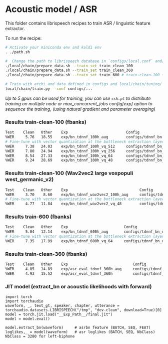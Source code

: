 Acoustic model / ASR
===

This folder contains librispeech recipes to train ASR / linguistic feature extractor.

To run the recipe:

```bash
# Activate your miniconda env and kaldi env
. ./path.sh

#  Change the path to librispeech database in `configs/local.conf` and/or use `local/download_libri.sh`
./local/chain/prepare_data.sh --train_set train_clean_100
./local/chain/prepare_data.sh --train_set train_clean_360
./local/chain/prepare_data.sh --train_set train_600 # train-clean-100 + train-other-500

# Train with archi and data defined in configs and local/chain/tuning/ (configs: model_file)
local/chain/train.py --conf configs/...
```

_Up to 5 gpus can be used for training, you can use `ssh.pl` to distribute training on multiple node or max_concurrent_jobs config[exp] option to sequence the training, (using natural gradient and parameter averaging)_


### Results train-clean-100 (fbanks)
```sh
Test    Clean   Other    Exp                          Config
%WER     5.76   18.55    exp/bn_tdnnf_100h_aug        configs/tdnnf_bn
# Fine-tune with vector quantization at the bottleneck extraction layer
%WER     7.38   24.03    exp/bn_tdnnf_100h_vq_512     configs/tdnnf_bn_vq
%WER     7.80   24.94    exp/bn_tdnnf_100h_vq_256     configs/tdnnf_bn_vq
%WER     8.54   27.33    exp/bn_tdnnf_100h_vq_64      configs/tdnnf_bn_vq
%WER     9.24   28.69    exp/bn_tdnnf_100h_vq_48      configs/tdnnf_bn_vq
```


### Results train-clean-100 (Wav2vec2 large voxpopuli west_germanic_v2)

```sh
Test    Clean   Other    Exp                                Config
%WER     3.70    8.60    exp/bn_tdnnf_wav2vec2_100h_aug     configs/tdnnf_bn_wav2vec2
# Fine-tune with vector quantization at the bottleneck extraction layer
%WER     4.77   11.84    exp/bn_tdnnf_wav2vec2_vq_48        configs/tdnnf_bn_wav2vec2_vq
```

### Results train-600 (fbanks)
```sh
Test    Clean   Other    Exp                         Config
%WER     5.04   12.14    exp/bn_tdnnf_600h_aug       configs/tdnnf_bn_data_large
# Fine-tune with vector quantization at the bottleneck extraction layer
%WER     7.35   17.99    exp/bn_tdnnf_600h_vq_64     configs/tdnnf_bn_data_large_vq
```

### Results train-clean-360 (fbanks)
```sh
Test    Clean   Other    Exp                             Config
%WER     4.85   14.89    exp/asr_eval_tdnnf_360h_aug     configs/tdnnf_asr_eval
%WER     4.93   15.52    exp/asr_eval_tdnnf_360h         configs/tdnnf_asr_eval
```


### JIT model (extract_bn or acoustic likelihoods with forward)

```python3
import torch
import torchaudio
waveform, _, text_gt, speaker, chapter, utterance = torchaudio.datasets.LIBRISPEECH("/tmp", "dev-clean", download=True)[0]
model = torch.jit.load("__Exp_Path__/final.jit")
model = model.eval()

model.extract_bn(waveform)     # asrbn feature (BATCH, SEQ, FEAT)
loglikes,_ = model(waveform)   # asr loglikes (BATCH, SEQ, NbClass) NbClass = 3280 for left-biphone
```
